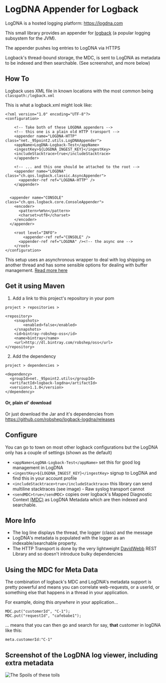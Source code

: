# LogDNA Appender for Logback

LogDNA is a hosted logging platform: https://logdna.com

This small library provides an appender for [logback](https://logback.qos.ch) (a popular logging subsystem for the JVM). 

The appender pushes log entries to LogDNA via HTTPS

Logback's thread-bound storage, the MDC, is sent to LogDNA as metadata to be indexed and then searchable. (See screenshot, and more below) 

## How To

Logback uses XML file in known locations with the most common being `classpath:/logback.xml`

This is what a logback.xml might look like:

    <?xml version="1.0" encoding="UTF-8"?>
    <configuration>

        <!-- Take both of these LOGDNA appenders -->
        <!-- this one is a plain old HTTP transport -->
        <appender name="LOGDNA-HTTP" class="net._95point2.utils.LogDNAAppender">
        <appName>LogDNA-Logback-Test</appName>
        <ingestKey>${LOGDNA_INGEST_KEY}</ingestKey>
        <includeStacktrace>true</includeStacktrace>
        </appender>

        <!-- ... and this one should be attached to the root -->
        <appender name="LOGDNA" class="ch.qos.logback.classic.AsyncAppender">
          <appender-ref ref="LOGDNA-HTTP" />
        </appender>


      <appender name="CONSOLE" class="ch.qos.logback.core.ConsoleAppender">
        <encoder>
          <pattern>%m%n</pattern>
          <charset>utf8</charset>
        </encoder>
      </appender> 

        <root level="INFO">
            <appender-ref ref="CONSOLE" />
          <appender-ref ref="LOGDNA" /><!-- the async one -->
        </root>
    </configuration>
    
This setup uses an asynchronous wrapper to deal with log shipping on another thread 
and has some sensible options for dealing with buffer management. [Read more here](https://logback.qos.ch/manual/appenders.html#AsyncAppender)

## Get it using Maven

1. Add a link to this project's repository in your pom

`project > repositories > `

    <repository>
        <snapshots>
            <enabled>false</enabled>
        </snapshots>
        <id>bintray-robshep-oss</id>
        <name>bintray</name>
        <url>http://dl.bintray.com/robshep/oss</url>
    </repository>

2. Add the dependency

`project > dependencies > `

    <dependency>
      <groupId>net._95point2.utils</groupId>
      <artifactId>logback-logdna</artifactId>
      <version>1.1.0</version>
    </dependency>

#### Or, plain ol' download

Or just download the Jar and it's dependencies from https://github.com/robshep/logback-logdna/releases

## Configure

You can go to town on most other logback configurations but the LogDNA only has a couple of settings (shown as the default)
    
* `<appName>LogDNA-Logback-Test</appName>` set this for good log management in LogDNA
* `<ingestKey>${LOGDNA_INGEST_KEY}</ingestKey>` signup to LogDNA and find this in your account profile
* `<includeStacktrace>true</includeStacktrace>` this library can send multiline stacktraces (see image) - Raw syslog transport cannot
* `<sendMDC>true</sendMDC>` copies over logback's Mapped Diagnostic Context [(MDC)](https://logback.qos.ch/manual/mdc.html) as LogDNA Metadata which are then indexed and searchable.
    
## More Info

* The log line displays the thread, the logger (class) and the message
* LogDNA's metadata is populated with the logger as an indexable/searchable property.
* The HTTP Transport is done by the very lightweight [DavidWebb](https://github.com/hgoebl/DavidWebb) REST Library and so doesn't introduce bulky dependencies

## Using the MDC for Meta Data

The combination of logback's MDC and LogDNA's metadata support is pretty powerful and means you can correlate web-requests, or a userId, or something else that happens in a thread in your application.  

For example, doing this _anywhere_ in your application...

	MDC.put("customerId", "C-1");
	MDC.put("requestId", "cafebabe1");

... means that you can then go and search for say, **that** customer in logDNA like this:

	meta.customerId:"C-1"


	

## Screenshot of the LogDNA log viewer, including extra metadata

![The Spoils of these toils](../master/src/test/resources/logdna-meta.png)

